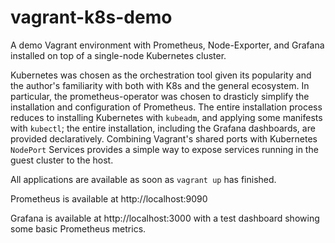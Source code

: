 # vagrant-k8s-demo

A demo Vagrant environment with Prometheus, Node-Exporter, and Grafana installed on top of a single-node Kubernetes cluster.

Kubernetes was chosen as the orchestration tool given its popularity and the author's familiarity with both with K8s and the general ecosystem. In particular, the prometheus-operator was chosen to drasticly simplify the installation and configuration of Prometheus. The entire installation process reduces to installing Kubernetes with `kubeadm`, and applying some manifests with `kubectl`; the entire installation, including the Grafana dashboards, are provided declaratively. Combining Vagrant's shared ports with Kubernetes `NodePort` Services provides a simple way to expose services running in the guest cluster to the host.

All applications are available as soon as `vagrant up` has finished.

Prometheus is available at http://localhost:9090

Grafana is available at http://localhost:3000 with a test dashboard showing some basic Prometheus metrics.
